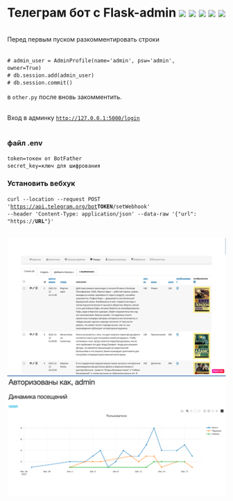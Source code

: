 <h1>Телеграм бот с Flask-admin <img src='https://img.shields.io/badge/flaskbot-A--V--tor-blue?logo=telegram&logoColor=white&style=flat'/> <img src='https://img.shields.io/badge/-Flask%202.2.2-green'/> <img src='https://img.shields.io/badge/-Flask--Admin%201.6.2-green'/> <img src='https://img.shields.io/badge/-pyTelegramBotAPI%204.7.1-informational'/> <img src='https://img.shields.io/badge/-dash%202.7.0-9cf'/></h1>
<br>
Перед первым пуском разкомментировать строки<br><br>

<code># admin_user = AdminProfile(name='admin', psw='admin', owner=True)</code><br>
<code># db.session.add(admin_user)</code><br>
<code># db.session.commit()</code><br><br>
в <code>other.py</code> после вновь закомментить.<br><br>

Вход в админку <code>http://127.0.0.1:5000/login</code><br><br>

<h3>файл .env</h3>
<code>token=токен от BotFather</code>
</br>
<code>secret_key=ключ для шифрования</code>
</br>
<h3>Установить вебхук</h3>

<code>curl --location --request POST 'https://api.telegram.org/bot<b>TOKEN</b>/setWebhook' --header 'Content-Type: application/json' --data-raw '{"url": "https://<b>URL</b>"}'</code>

<br>
<img src="https://github.com/A-V-tor/flaskbot/blob/main/flaskbot/admin.png">
</br>
<img src="https://github.com/A-V-tor/flaskbot/blob/main/flaskbot/visits.png">
</br>


